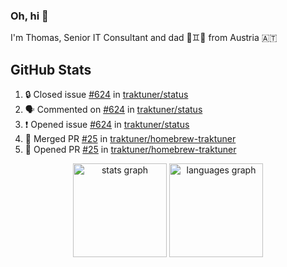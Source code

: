 ### Oh, hi 👋

I'm Thomas, Senior IT Consultant and dad 👶♊️👶 from Austria 🇦🇹

<!--
**traktuner/traktuner** is a ✨ _special_ ✨ repository because its `README.md` (this file) appears on your GitHub profile.

Here are some ideas to get you started:

- 🔭 I’m currently working on ...
- 🌱 I’m currently learning ...
- 👯 I’m looking to collaborate on ...
- 🤔 I’m looking for help with ...
- 💬 Ask me about ...
- 📫 How to reach me: ...
- 😄 Pronouns: ...
- ⚡ Fun fact: ...
-->

</div>

## GitHub Stats
<!--START_SECTION:activity-->
1. 🔒 Closed issue [#624](https://github.com/traktuner/status/issues/624) in [traktuner/status](https://github.com/traktuner/status)
2. 🗣 Commented on [#624](https://github.com/traktuner/status/issues/624#issuecomment-3197914762) in [traktuner/status](https://github.com/traktuner/status)
3. ❗ Opened issue [#624](https://github.com/traktuner/status/issues/624) in [traktuner/status](https://github.com/traktuner/status)
4. 🎉 Merged PR [#25](https://github.com/traktuner/homebrew-traktuner/pull/25) in [traktuner/homebrew-traktuner](https://github.com/traktuner/homebrew-traktuner)
5. 💪 Opened PR [#25](https://github.com/traktuner/homebrew-traktuner/pull/25) in [traktuner/homebrew-traktuner](https://github.com/traktuner/homebrew-traktuner)
<!--END_SECTION:activity-->

<div align="center">
  <img src="https://github-readme-stats.vercel.app/api?username=traktuner&hide_title=false&hide_rank=false&show_icons=true&include_all_commits=true&count_private=true&disable_animations=false&theme=dracula&locale=en&hide_border=false&order=1" height="150" alt="stats graph"  />
  <img src="https://github-readme-stats.vercel.app/api/top-langs?username=traktuner&locale=en&hide_title=false&layout=compact&card_width=320&langs_count=5&theme=dracula&hide_border=false&order=2" height="150" alt="languages graph"  />
</div>
